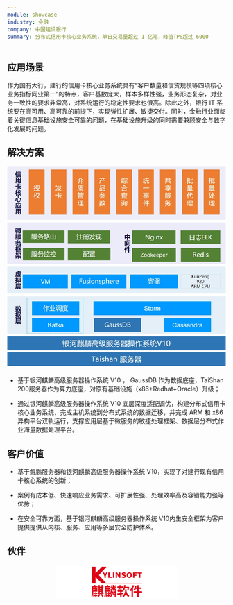 ```yaml
---
module: showcase
industry: 金融
company: 中国建设银行
summary: 分布式信用卡核心业务系统，单日交易量超过 1 亿笔，峰值TPS超过 6000
---
```


<div class="markdown">

## 应用场景

作为国有大行，建行的信用卡核心业务系统具有“客户数量和信贷规模等四项核心业务指标同业第一”的特点，客户基数庞大，样本多样性强，业务形态复杂，对业务一致性的要求非常高，对系统运行的稳定性要求也很高。除此之外，银行 IT 系统要在高可用、高可靠的前提下，实现弹性扩展、敏捷交付。同时，金融行业面临着关键信息基础设施安全可靠的问题，在基础设施升级的同时需要兼顾安全与数字化发展的问题。

## 解决方案

<div align="center"><img src="./f1.jpg"/></div>

- 基于银河麒麟高级服务器操作系统 V10 ， GaussDB 作为数据底座，TaiShan 200服务器作为算力底座，对原有基础设施（x86+Redhat+Oracle）升级；

- 通过银河麒麟高级服务器操作系统 V10 底层深度适配调优，构建分布式信用卡核心业务系统，完成主机系统到分布式系统的数据迁移，并完成 ARM 和 x86 异构平台双轨运行，支撑应用层基于微服务的敏捷处理框架、数据层分布式作业海量数据处理平台。

## 客户价值

- 基于鲲鹏服务器和银河麒麟高级服务器操作系统 V10，实现了对建行现有信用卡核心系统的创新；

- 案例有成本低、快速响应业务需求、可扩展性强、处理效率高及容错能力强等优势；

- 在安全可靠方面，基于银河麒麟高级服务器操作系统 V10内生安全框架为客户提供提供从内核、服务、应用等多层安全防护体系。

## 伙伴

<div align="center"><img src="./qiling.png"/></div>

</div>
